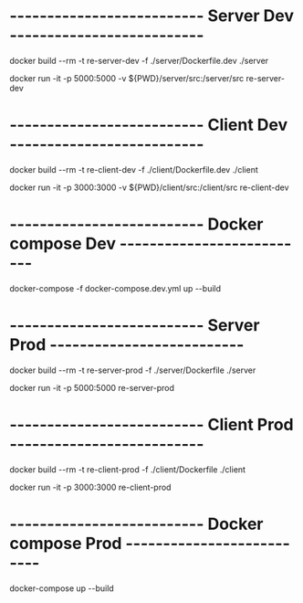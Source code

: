 # -------------------------- Server Dev --------------------------

docker build --rm -t re-server-dev -f ./server/Dockerfile.dev ./server

docker run -it -p 5000:5000 -v ${PWD}/server/src:/server/src re-server-dev

# -------------------------- Client Dev --------------------------

docker build --rm -t re-client-dev -f ./client/Dockerfile.dev ./client

docker run -it -p 3000:3000 -v ${PWD}/client/src:/client/src re-client-dev

# -------------------------- Docker compose Dev --------------------------

docker-compose -f docker-compose.dev.yml up --build

# -------------------------- Server Prod --------------------------

docker build --rm -t re-server-prod -f ./server/Dockerfile ./server

docker run -it -p 5000:5000 re-server-prod

# -------------------------- Client Prod --------------------------

docker build --rm -t re-client-prod -f ./client/Dockerfile ./client

docker run -it -p 3000:3000 re-client-prod

# -------------------------- Docker compose Prod --------------------------

docker-compose up --build
